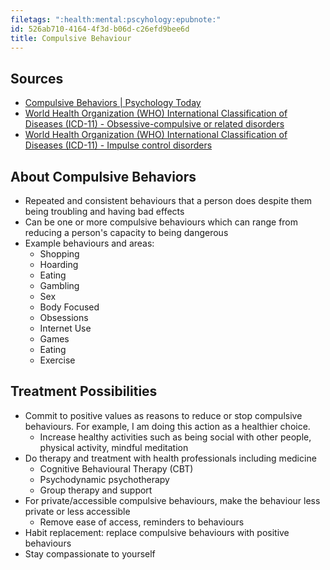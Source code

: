 ```yaml
---
filetags: ":health:mental:pscyhology:epubnote:"
id: 526ab710-4164-4f3d-b06d-c26efd9bee6d
title: Compulsive Behaviour
---
```


## Sources

- [Compulsive Behaviors \| Psychology
  Today](https://www.psychologytoday.com/us/basics/compulsive-behaviors)
- [World Health Organization (WHO) International Classification of
  Diseases (ICD-11) - Obsessive-compulsive or related
  disorders](https://icd.who.int/dev11/l-m/en#/http://id.who.int/icd/entity/1321276661)
- [World Health Organization (WHO) International Classification of
  Diseases (ICD-11) - Impulse control
  disorders](https://icd.who.int/browse/2024-01/mms/en#826065555)

## About Compulsive Behaviors

- Repeated and consistent behaviours that a person does despite them
  being troubling and having bad effects
- Can be one or more compulsive behaviours which can range from reducing
  a person's capacity to being dangerous
- Example behaviours and areas:
  - Shopping
  - Hoarding
  - Eating
  - Gambling
  - Sex
  - Body Focused
  - Obsessions
  - Internet Use
  - Games
  - Eating
  - Exercise

## Treatment Possibilities

- Commit to positive values as reasons to reduce or stop compulsive
  behaviours. For example, I am doing this action as a healthier choice.
  - Increase healthy activities such as being social with other people,
    physical activity, mindful meditation
- Do therapy and treatment with health professionals including medicine
  - Cognitive Behavioural Therapy (CBT)
  - Psychodynamic psychotherapy
  - Group therapy and support
- For private/accessible compulsive behaviours, make the behaviour less
  private or less accessible
  - Remove ease of access, reminders to behaviours
- Habit replacement: replace compulsive behaviours with positive
  behaviours
- Stay compassionate to yourself
